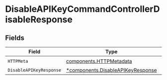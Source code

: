 # DisableAPIKeyCommandControllerDisableResponse


## Fields

| Field                                                                                 | Type                                                                                  | Required                                                                              | Description                                                                           |
| ------------------------------------------------------------------------------------- | ------------------------------------------------------------------------------------- | ------------------------------------------------------------------------------------- | ------------------------------------------------------------------------------------- |
| `HTTPMeta`                                                                            | [components.HTTPMetadata](../../models/components/httpmetadata.md)                    | :heavy_check_mark:                                                                    | N/A                                                                                   |
| `DisableAPIKeyResponse`                                                               | [*components.DisableAPIKeyResponse](../../models/components/disableapikeyresponse.md) | :heavy_minus_sign:                                                                    | N/A                                                                                   |